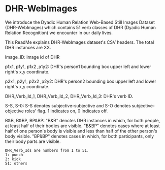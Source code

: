 # DHR-WebImages
We introduce the Dyadic Human Relation Web-Based Still Images Dataset (DHR-WebImages) which contains 51 verb classes of DHR (Dyadic Human Relation Recognition) we encounter in our daily lives.

This ReadMe explains DHR-WebImages dataset's CSV headers. The total DHR instances are XX.

Image_ID: image id of DHR

p1x1,	p1y1,	p1x2 ,p1y2: DHR's person1 bounding box upper left and lower right's x,y coordinate.

p2x1,	p2y1,	p2x2 ,p2y2: DHR's person2 bounding box upper left and lower right's x,y coordinate.

DHR_Verb_Id_1,	DHR_Verb_Id_2,	DHR_Verb_Id_3: DHR's verb ID.

S-S, S-0: S-S denotes subjective-subjective and S-O denotes subjective-objective roles' flag. 1 indicates on, 0 indicates off.

B&B, B&BP, BP&BP: "B&B" denotes DHR instances in which, for both people, at least half of their bodies are visible. "B&BP" denotes cases where at least half of one person's body is visible and less than half of the other person's body visible. "BP\&BP" denotes cases in which, for both participants, only their body parts are visible.
~~~~~~~~~~~~~~~~~~~~~~~~~~~~~~~~~~~~~~~~~~~~~
DHR_Verb_Ids are numbers from 1 to 51.
1: punch
2: kick
51: others

